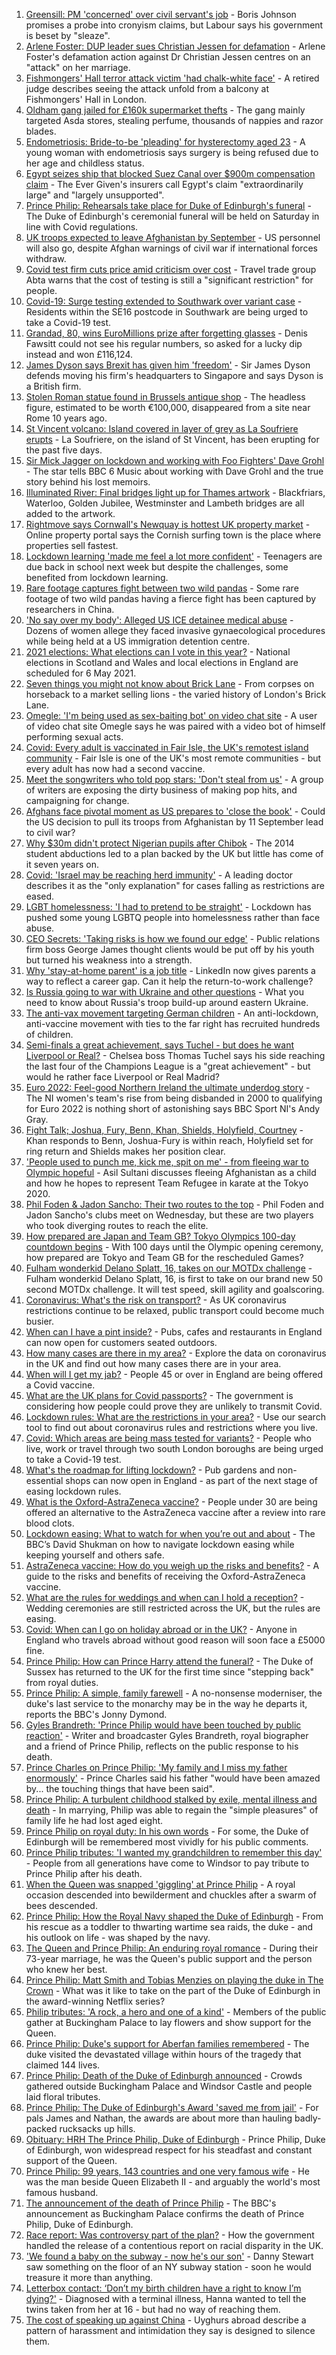 1. [Greensill: PM 'concerned' over civil servant's job](https://www.bbc.co.uk/news/uk-politics-56743426) - Boris Johnson promises a probe into cronyism claims, but Labour says his government is beset by "sleaze".
2. [Arlene Foster: DUP leader sues Christian Jessen for defamation](https://www.bbc.co.uk/news/uk-northern-ireland-56747947) - Arlene Foster's defamation action against Dr Christian Jessen centres on an "attack" on her marriage.
3. [Fishmongers' Hall terror attack victim 'had chalk-white face'](https://www.bbc.co.uk/news/uk-england-london-56744130) - A retired judge describes seeing the attack unfold from a balcony at Fishmongers' Hall in London.
4. [Oldham gang jailed for £160k supermarket thefts](https://www.bbc.co.uk/news/uk-england-manchester-56743693) - The gang mainly targeted Asda stores, stealing perfume, thousands of nappies and razor blades.
5. [Endometriosis: Bride-to-be 'pleading' for hysterectomy aged 23](https://www.bbc.co.uk/news/uk-northern-ireland-56737353) - A young woman with endometriosis says surgery is being refused due to her age and childless status.
6. [Egypt seizes ship that blocked Suez Canal over $900m compensation claim](https://www.bbc.co.uk/news/world-middle-east-56743556) - The Ever Given's insurers call Egypt's claim "extraordinarily large" and "largely unsupported".
7. [Prince Philip: Rehearsals take place for Duke of Edinburgh's funeral](https://www.bbc.co.uk/news/uk-56746947) - The Duke of Edinburgh's ceremonial funeral will be held on Saturday in line with Covid regulations.
8. [UK troops expected to leave Afghanistan by September](https://www.bbc.co.uk/news/uk-56744265) - US personnel will also go, despite Afghan warnings of civil war if international forces withdraw.
9. [Covid test firm cuts price amid criticism over cost](https://www.bbc.co.uk/news/business-56743075) - Travel trade group Abta warns that the cost of testing is still a "significant restriction" for people.
10. [Covid-19: Surge testing extended to Southwark over variant case](https://www.bbc.co.uk/news/uk-england-london-56737580) - Residents within the SE16 postcode in Southwark are being urged to take a Covid-19 test.
11. [Grandad, 80, wins EuroMillions prize after forgetting glasses](https://www.bbc.co.uk/news/uk-england-derbyshire-56746927) - Denis Fawsitt could not see his regular numbers, so asked for a lucky dip instead and won £116,124.
12. [James Dyson says Brexit has given him 'freedom'](https://www.bbc.co.uk/news/business-56741000) - Sir James Dyson defends moving his firm's headquarters to Singapore and says Dyson is a British firm.
13. [Stolen Roman statue found in Brussels antique shop](https://www.bbc.co.uk/news/world-europe-56735928) - The headless figure, estimated to be worth €100,000, disappeared from a site near Rome 10 years ago.
14. [St Vincent volcano: Island covered in layer of grey as La Soufriere erupts](https://www.bbc.co.uk/news/world-latin-america-56746228) - La Soufriere, on the island of St Vincent, has been erupting for the past five days.
15. [Sir Mick Jagger on lockdown and working with Foo Fighters' Dave Grohl](https://www.bbc.co.uk/news/entertainment-arts-56734827) - The star tells BBC 6 Music about working with Dave Grohl and the true story behind his lost memoirs.
16. [Illuminated River: Final bridges light up for Thames artwork](https://www.bbc.co.uk/news/uk-england-london-56744132) - Blackfriars, Waterloo, Golden Jubilee, Westminster and Lambeth bridges are all added to the artwork.
17. [Rightmove says Cornwall's Newquay is hottest UK property market](https://www.bbc.co.uk/news/business-56734468) - Online property portal says the Cornish surfing town is the place where properties sell fastest.
18. [Lockdown learning 'made me feel a lot more confident'](https://www.bbc.co.uk/news/education-56737536) - Teenagers are due back in school next week but despite the challenges, some benefited from lockdown learning.
19. [Rare footage captures fight between two wild pandas](https://www.bbc.co.uk/news/world-asia-china-56735149) - Some rare footage of two wild pandas having a fierce fight has been captured by researchers in China.
20. ['No say over my body': Alleged US ICE detainee medical abuse](https://www.bbc.co.uk/news/world-us-canada-56721141) - Dozens of women allege they faced invasive gynaecological procedures while being held at a US immigration detention centre.
21. [2021 elections: What elections can I vote in this year?](https://www.bbc.co.uk/news/56129210) - National elections in Scotland and Wales and local elections in England are scheduled for 6 May 2021.
22. [Seven things you might not know about Brick Lane](https://www.bbc.co.uk/news/uk-england-london-56665508) - From corpses on horseback to a market selling lions - the varied history of London's Brick Lane.
23. [Omegle: 'I'm being used as sex-baiting bot' on video chat site](https://www.bbc.co.uk/news/technology-56668156) - A user of video chat site Omegle says he was paired with a video bot of himself performing sexual acts.
24. [Covid: Every adult is vaccinated in Fair Isle, the UK's remotest island community](https://www.bbc.co.uk/news/uk-scotland-north-east-orkney-shetland-56691073) - Fair Isle is one of the UK's most remote communities - but every adult has now had a second vaccine.
25. [Meet the songwriters who told pop stars: 'Don't steal from us'](https://www.bbc.co.uk/news/entertainment-arts-56736047) - A group of writers are exposing the dirty business of making pop hits, and campaigning for change.
26. [Afghans face pivotal moment as US prepares to 'close the book'](https://www.bbc.co.uk/news/world-asia-56741106) - Could the US decision to pull its troops from Afghanistan by 11 September lead to civil war?
27. [Why $30m didn't protect Nigerian pupils after Chibok](https://www.bbc.co.uk/news/world-africa-56732909) - The 2014 student abductions led to a plan backed by the UK but little has come of it seven years on.
28. [Covid: 'Israel may be reaching herd immunity'](https://www.bbc.co.uk/news/health-56722186) - A leading doctor describes it as the "only explanation" for cases falling as restrictions are eased.
29. [LGBT homelessness: 'I had to pretend to be straight'](https://www.bbc.co.uk/news/uk-56718978) - Lockdown has pushed some young LGBTQ people into homelessness rather than face abuse.
30. [CEO Secrets: 'Taking risks is how we found our edge'](https://www.bbc.co.uk/news/business-56732929) - Public relations firm boss George James thought clients would be put off by his youth but turned his weakness into a strength.
31. [Why 'stay-at-home parent' is a job title](https://www.bbc.co.uk/news/world-us-canada-56683854) - LinkedIn now gives parents a way to reflect a career gap. Can it help the return-to-work challenge?
32. [Is Russia going to war with Ukraine and other questions](https://www.bbc.co.uk/news/world-europe-56720589) - What you need to know about Russia's troop build-up around eastern Ukraine.
33. [The anti-vax movement targeting German children](https://www.bbc.co.uk/news/blogs-trending-56675874) - An anti-lockdown, anti-vaccine movement with ties to the far right has recruited hundreds of children.
34. [Semi-finals a great achievement, says Tuchel - but does he want Liverpool or Real?](https://www.bbc.co.uk/sport/football/56741060) - Chelsea boss Thomas Tuchel says his side reaching the last four of the Champions League is a "great achievement" - but would he rather face Liverpool or Real Madrid?
35. [Euro 2022: Feel-good Northern Ireland the ultimate underdog story](https://www.bbc.co.uk/sport/football/56696421) - The NI women's team's rise from being disbanded in 2000 to qualifying for Euro 2022 is nothing short of astonishing says BBC Sport NI's Andy Gray.
36. [Fight Talk; Joshua, Fury, Benn, Khan, Shields, Holyfield, Courtney](https://www.bbc.co.uk/sport/boxing/56715230) - Khan responds to Benn, Joshua-Fury is within reach, Holyfield set for ring return and Shields makes her position clear.
37. ['People used to punch me, kick me, spit on me' - from fleeing war to Olympic hopeful](https://www.bbc.co.uk/sport/olympics/56729309) - Asil Sultani discusses fleeing Afghanistan as a child and how he hopes to represent Team Refugee in karate at the Tokyo 2020.
38. [Phil Foden & Jadon Sancho: Their two routes to the top](https://www.bbc.co.uk/sport/football/56689297) - Phil Foden and Jadon Sancho's clubs meet on Wednesday, but these are two players who took diverging routes to reach the elite.
39. [How prepared are Japan and Team GB? Tokyo Olympics 100-day countdown begins](https://www.bbc.co.uk/sport/olympics/56737231) - With 100 days until the Olympic opening ceremony, how prepared are Tokyo and Team GB for the rescheduled Games?
40. [Fulham wonderkid Delano Splatt, 16, takes on our MOTDx challenge](https://www.bbc.co.uk/sport/av/football/56740409) - Fulham wonderkid Delano Splatt, 16, is first to take on our brand new 50 second MOTDx challenge. It will test speed, skill agility and goalscoring.
41. [Coronavirus: What's the risk on transport?](https://www.bbc.co.uk/news/health-51736185) - As UK coronavirus restrictions continue to be relaxed, public transport could become much busier.
42. [When can I have a pint inside?](https://www.bbc.co.uk/news/business-52977388) - Pubs, cafes and restaurants in England can now open for customers seated outdoors.
43. [How many cases are there in my area?](https://www.bbc.co.uk/news/uk-51768274) - Explore the data on coronavirus in the UK and find out how many cases there are in your area.
44. [When will I get my jab?](https://www.bbc.co.uk/news/health-55045639) - People 45 or over in England are being offered a Covid vaccine.
45. [What are the UK plans for Covid passports?](https://www.bbc.co.uk/news/explainers-55718553) - The government is considering how people could prove they are unlikely to transmit Covid.
46. [Lockdown rules: What are the restrictions in your area?](https://www.bbc.co.uk/news/uk-54373904) - Use our search tool to find out about coronavirus rules and restrictions where you live.
47. [Covid: Which areas are being mass tested for variants?](https://www.bbc.co.uk/news/explainers-54872039) - People who live, work or travel through two south London boroughs are being urged to take a Covid-19 test.
48. [What's the roadmap for lifting lockdown?](https://www.bbc.co.uk/news/explainers-52530518) - Pub gardens and non-essential shops can now open in England - as part of the next stage of easing lockdown rules.
49. [What is the Oxford-AstraZeneca vaccine?](https://www.bbc.co.uk/news/health-55302595) - People under 30 are being offered an alternative to the AstraZeneca vaccine after a review into rare blood clots.
50. [Lockdown easing: What to watch for when you’re out and about](https://www.bbc.co.uk/news/science-environment-56678978) - The BBC’s David Shukman on how to navigate lockdown easing while keeping yourself and others safe.
51. [AstraZeneca vaccine: How do you weigh up the risks and benefits?](https://www.bbc.co.uk/news/explainers-56665396) - A guide to the risks and benefits of receiving the Oxford-AstraZeneca vaccine.
52. [What are the rules for weddings and when can I hold a reception?](https://www.bbc.co.uk/news/explainers-52811509) - Wedding ceremonies are still restricted across the UK, but the rules are easing.
53. [Covid: When can I go on holiday abroad or in the UK?](https://www.bbc.co.uk/news/explainers-52646738) - Anyone in England who travels abroad without good reason will soon face a £5000 fine.
54. [Prince Philip: How can Prince Harry attend the funeral?](https://www.bbc.co.uk/news/uk-56709506) - The Duke of Sussex has returned to the UK for the first time since "stepping back" from royal duties.
55. [Prince Philip: A simple, family farewell](https://www.bbc.co.uk/news/56708741) - A no-nonsense moderniser, the duke's last service to the monarchy may be in the way he departs it, reports the BBC's Jonny Dymond.
56. [Gyles Brandreth: 'Prince Philip would have been touched by public reaction'](https://www.bbc.co.uk/news/uk-56703415) - Writer and broadcaster Gyles Brandreth, royal biographer and a friend of Prince Philip, reflects on the public response to his death.
57. [Prince Charles on Prince Philip: 'My family and I miss my father enormously'](https://www.bbc.co.uk/news/uk-56704809) - Prince Charles said his father "would have been amazed by... the touching things that have been said".
58. [Prince Philip: A turbulent childhood stalked by exile, mental illness and death](https://www.bbc.co.uk/news/uk-56690270) - In marrying, Philip was able to regain the "simple pleasures" of family life he had lost aged eight.
59. [Prince Philip on royal duty: In his own words](https://www.bbc.co.uk/news/uk-42003216) - For some, the Duke of Edinburgh will be remembered most vividly for his public comments.
60. [Prince Philip tributes: 'I wanted my grandchildren to remember this day'](https://www.bbc.co.uk/news/uk-56703427) - People from all generations have come to Windsor to pay tribute to Prince Philip after his death.
61. [When the Queen was snapped 'giggling' at Prince Philip](https://www.bbc.co.uk/news/in-pictures-56242398) - A royal occasion descended into bewilderment and chuckles after a swarm of bees descended.
62. [Prince Philip: How the Royal Navy shaped the Duke of Edinburgh](https://www.bbc.co.uk/news/uk-10266717) - From his rescue as a toddler to thwarting wartime sea raids, the duke - and his outlook on life - was shaped by the navy.
63. [The Queen and Prince Philip: An enduring royal romance](https://www.bbc.co.uk/news/uk-56252745) - During their 73-year marriage, he was the Queen's public support and the person who knew her best.
64. [Prince Philip: Matt Smith and Tobias Menzies on playing the duke in The Crown](https://www.bbc.co.uk/news/entertainment-arts-56168336) - What was it like to take on the part of the Duke of Edinburgh in the award-winning Netflix series?
65. [Philip tributes: 'A rock, a hero and one of a kind'](https://www.bbc.co.uk/news/uk-56695307) - Members of the public gather at Buckingham Palace to lay flowers and show support for the Queen.
66. [Prince Philip: Duke's support for Aberfan families remembered](https://www.bbc.co.uk/news/uk-wales-44971042) - The duke visited the devastated village within hours of the tragedy that claimed 144 lives.
67. [Prince Philip: Death of the Duke of Edinburgh announced](https://www.bbc.co.uk/news/in-pictures-56692965) - Crowds gathered outside Buckingham Palace and Windsor Castle and people laid floral tributes.
68. [Prince Philip: The Duke of Edinburgh's Award 'saved me from jail'](https://www.bbc.co.uk/news/uk-56301207) - For pals James and Nathan, the awards are about more than hauling badly-packed rucksacks up hills.
69. [Obituary: HRH The Prince Philip, Duke of Edinburgh](https://www.bbc.co.uk/news/uk-10224525) - Prince Philip, Duke of Edinburgh, won widespread respect for his steadfast and constant support of the Queen.
70. [Prince Philip: 99 years, 143 countries and one very famous wife](https://www.bbc.co.uk/news/uk-42651950) - He was the man beside Queen Elizabeth II - and arguably the world's most famous husband.
71. [The announcement of the death of Prince Philip](https://www.bbc.co.uk/news/uk-21927210) - The BBC's announcement as Buckingham Palace confirms the death of Prince Philip, Duke of Edinburgh.
72. [Race report: Was controversy part of the plan?](https://www.bbc.co.uk/news/uk-politics-56578839) - How the government handled the release of a contentious report on racial disparity in the UK.
73. ['We found a baby on the subway - now he's our son'](https://www.bbc.co.uk/news/stories-56409764) - Danny Stewart saw something on the floor of an NY subway station - soon he would treasure it more than anything.
74. [Letterbox contact: ‘Don’t my birth children have a right to know I’m dying?'](https://www.bbc.co.uk/news/stories-56576285) - Diagnosed with a terminal illness, Hanna wanted to tell the twins taken from her at 16 - but had no way of reaching them.
75. [The cost of speaking up against China](https://www.bbc.co.uk/news/world-asia-china-56563449) - Uyghurs abroad describe a pattern of harassment and intimidation they say is designed to silence them.
